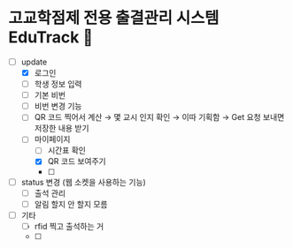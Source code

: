 # 고교학점제 전용 출결관리 시스템 EduTrack 📖

- [ ]  update
    - [x]  로그인
    - [ ]  학생 정보 입력
    - [ ]  기본 비번
    - [ ]  비번 변경 기능
    - [ ]  QR 코드 찍어서 계산 → 몇 교시 인지 확인 → 이따 기획함 → Get 요청 보내면 저장한 내용 받기
    - [ ]  마이페이지
        - [ ]  시간표 확인
        - [x]  QR 코드 보여주기
        - [ ]  
- [ ]  status 변경 (웹 소켓을 사용하는 기능)
    - [ ]  출석 관리
    - [ ]  알림 할지 안 할지 모름
- [ ] 기타
    - [ ]  rfid 찍고 출석하는 거
    - [ ]  